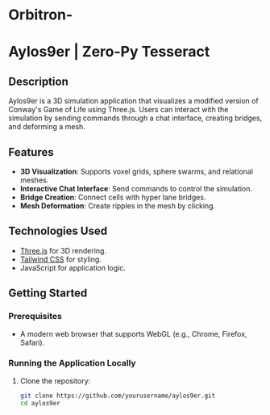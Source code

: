 # Orbitron-

# Aylos9er | Zero-Py Tesseract

## Description
Aylos9er is a 3D simulation application that visualizes a modified version of Conway's Game of Life using Three.js. Users can interact with the simulation by sending commands through a chat interface, creating bridges, and deforming a mesh.

## Features
- **3D Visualization**: Supports voxel grids, sphere swarms, and relational meshes.
- **Interactive Chat Interface**: Send commands to control the simulation.
- **Bridge Creation**: Connect cells with hyper lane bridges.
- **Mesh Deformation**: Create ripples in the mesh by clicking.

## Technologies Used
- [Three.js](https://threejs.org/) for 3D rendering.
- [Tailwind CSS](https://tailwindcss.com/) for styling.
- JavaScript for application logic.

## Getting Started

### Prerequisites
- A modern web browser that supports WebGL (e.g., Chrome, Firefox, Safari).

### Running the Application Locally
1. Clone the repository:
   ```bash
   git clone https://github.com/yourusername/aylos9er.git
   cd aylos9er

